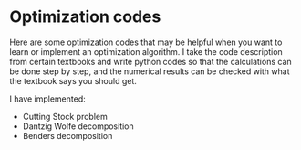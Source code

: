 # Optimization codes

Here are some optimization codes that may be helpful when you want to learn or implement an optimization algorithm. I take the code description from certain textbooks and write python codes so that the calculations can be done step by step, and the numerical results can be checked with what the textbook says you should get.

I have implemented:
- Cutting Stock problem
- Dantzig Wolfe decomposition
- Benders decomposition

